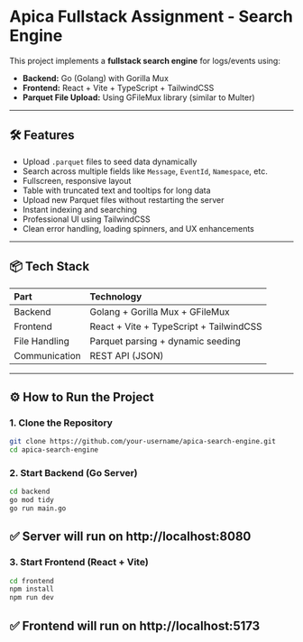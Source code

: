 # Apica Fullstack Assignment - Search Engine

This project implements a **fullstack search engine** for logs/events using:

- **Backend:** Go (Golang) with Gorilla Mux
- **Frontend:** React + Vite + TypeScript + TailwindCSS
- **Parquet File Upload:** Using GFileMux library (similar to Multer)

---

## 🛠️ Features

- Upload `.parquet` files to seed data dynamically
- Search across multiple fields like `Message`, `EventId`, `Namespace`, etc.
- Fullscreen, responsive layout
- Table with truncated text and tooltips for long data
- Upload new Parquet files without restarting the server
- Instant indexing and searching
- Professional UI using TailwindCSS
- Clean error handling, loading spinners, and UX enhancements

---

## 📦 Tech Stack

| Part | Technology |
|:-----|:-----------|
| Backend | Golang + Gorilla Mux + GFileMux |
| Frontend | React + Vite + TypeScript + TailwindCSS |
| File Handling | Parquet parsing + dynamic seeding |
| Communication | REST API (JSON) |

---

## ⚙️ How to Run the Project

### 1. Clone the Repository

```bash
git clone https://github.com/your-username/apica-search-engine.git
cd apica-search-engine
```

### 2. Start Backend (Go Server)
```bash
cd backend
go mod tidy
go run main.go
```

## ✅ Server will run on http://localhost:8080

### 3. Start Frontend (React + Vite)
```bash
cd frontend
npm install
npm run dev
```

## ✅ Frontend will run on http://localhost:5173
